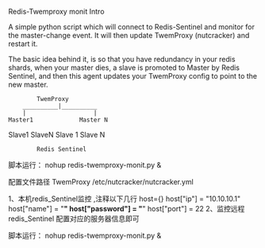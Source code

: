 Redis-Twemproxy monit
Intro

A simple python script which will connect to Redis-Sentinel and monitor for the master-change event. It will then update TwemProxy (nutcracker) and restart it.

The basic idea behind it, is so that you have redundancy in your redis shards, when your master dies, a slave is promoted to Master by Redis Sentinel, and then this agent updates your TwemProxy config to point to the new master.

            TwemProxy
        __________|__________
        |                   |
    Master1             Master N
Slave1  SlaveN      Slave 1 Slave N

            Redis Sentinel

脚本运行：
nohup redis-twemproxy-monit.py &

配置文件路径
TwemProxy  /etc/nutcracker/nutcracker.yml

1、本机redis_Sentinel监控 ,注释以下几行
host={}
host["ip"] = "10.10.10.1"
host["name"] = "******"
host["password"] = "******"
host["port"] = 22
2、监控远程redis_Sentinel
配置对应的服务器信息即可

脚本运行：
nohup redis-twemproxy-monit.py &
